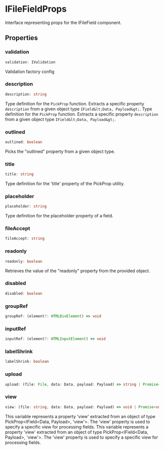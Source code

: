 # IFileFieldProps

Interface representing props for the IFileField component.

## Properties

### validation

```ts
validation: IValidation
```

Validation factory config

### description

```ts
description: string
```

Type definition for the `PickProp` function.
Extracts a specific property `description` from a given object type `IField&lt;Data, Payload&gt;`.
Type definition for the `PickProp` function.
Extracts a specific property `description` from a given object type `IField&lt;Data, Payload&gt;`.

### outlined

```ts
outlined: boolean
```

Picks the "outlined" property from a given object type.

### title

```ts
title: string
```

Type definition for the 'title' property of the PickProp utility.

### placeholder

```ts
placeholder: string
```

Type definition for the placeholder property of a field.

### fileAccept

```ts
fileAccept: string
```

### readonly

```ts
readonly: boolean
```

Retrieves the value of the "readonly" property from the provided object.

### disabled

```ts
disabled: boolean
```

### groupRef

```ts
groupRef: (element?: HTMLDivElement) => void
```

### inputRef

```ts
inputRef: (element?: HTMLInputElement) => void
```

### labelShrink

```ts
labelShrink: boolean
```

### upload

```ts
upload: (file: File, data: Data, payload: Payload) => string | Promise<string>
```

### view

```ts
view: (file: string, data: Data, payload: Payload) => void | Promise<void>
```

This variable represents a property 'view' extracted from an object of type PickProp&lt;IField&lt;Data, Payload&gt;, 'view'&gt;.
The 'view' property is used to specify a specific view for processing fields.
This variable represents a property 'view' extracted from an object of type PickProp&lt;IField<Data, Payload&gt;, 'view'>.
The 'view' property is used to specify a specific view for processing fields.
